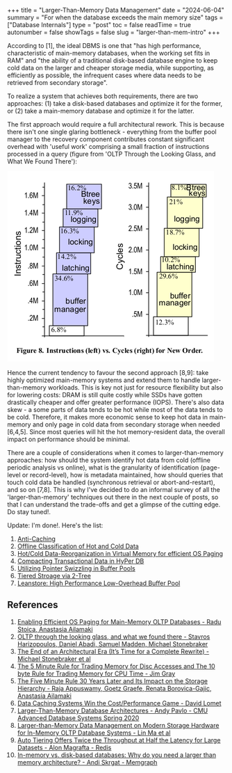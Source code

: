 +++
title = "Larger-Than-Memory Data Management"
date = "2024-06-04"
summary = "For when the database exceeds the main memory size"
tags = ["Database Internals"]
type = "post"
toc = false
readTime = true
autonumber = false
showTags = false
slug = "larger-than-mem-intro"
+++

According to [1], the ideal DBMS is one that "has high performance,
characteristic of main-memory databases, when the working set fits in RAM" and
"the ability of a traditional disk-based database engine to keep cold data on
the larger and cheaper storage media, while supporting, as efficiently as
possible, the infrequent cases where data needs to be retrieved from secondary
storage".

To realize a system that achieves both requirements, there are two approaches:
(1) take a disk-based databases and optimize it for the former, or (2) take a
main-memory database and optimize it for the latter.

The first approach would require a full architectural rework. This is because
there isn't one single glaring bottleneck - everything from the buffer pool
manager to the recovery component contributes constant significant overhead with
'useful work' comprising a small fraction of instructions processed in a query
(figure from 'OLTP Through the Looking Glass, and What We Found There'):

![figure 1](images/oltp_through_the_looking_glass.png)

Hence the current tendency to favour the second approach [8,9]: take highly
optimized main-memory systems and extend them to handle larger-than-memory
workloads. This is key not just for resource flexibility but also for lowering
costs: DRAM is still quite costly while SSDs have gotten drastically cheaper and
offer greater performance (IOPS). There's also data skew - a some parts of data
tends to be hot while most of the data tends to be cold. Therefore, it makes
more economic sense to keep hot data in main-memory and only page in cold data
from secondary storage when needed [6,4,5]. Since most queries will hit the hot
memory-resident data, the overall impact on performance should be minimal.

There are a couple of considerations when it comes to larger-than-memory
approaches: how should the system identify hot data from cold (offline periodic
analysis vs online), what is the granularity of identification (page-level or
record-level), how is metadata maintained, how should queries that touch cold
data be handled (synchronous retrieval or abort-and-restart), and so on [7,8].
This is why I've decided to do an informal survey of all the
'larger-than-memory' techniques out there in the next couple of posts, so that I
can understand the trade-offs and get a glimpse of the cutting edge. Do stay
tuned!.

Update: I'm done!. Here's the list:

1. [Anti-Caching](/notes/2024/anti-caching/)
2. [Offline Classification of Hot and Cold Data](/notes/2024/project-siberia-hot-cold-id/)
3. [Hot/Cold Data-Reorganization in Virtual Memory for efficient OS Paging](/notes/2024/efficient-os-paging-hot-cold-db/)
4. [Compacting Transactional Data in HyPer DB](/notes/2024/hyper-compaction/)
5. [Utilizing Pointer Swizzling in Buffer Pools](/notes/2024/pointer-swizzling/)
6. [Tiered Stroage via 2-Tree](/notes/2024/two-tree/)
7. [Leanstore: High Performance Low-Overhead Buffer Pool](/blog/leanstore/)

## References

1. [Enabling Efficient OS Paging for Main-Memory OLTP Databases - Radu Stoica, Anastasia Ailamaki](https://www.inf.ufpr.br/carmem/oficinaBD/artigos2s2013/a7-stoica.pdf)
2. [OLTP through the looking glass, and what we found there - Stavros Harizopoulos, Daniel Abadi, Samuel Madden, Michael Stonebraker](https://dl.acm.org/doi/10.1145/1376616.1376713)
3. [The End of an Architectural Era (It’s Time for a Complete Rewrite) - Michael Stonebraker et al](http://nms.csail.mit.edu/~stavros/pubs/hstore.pdf)
4. [The 5 Minute Rule for Trading Memory for Disc Accesses and The 10 byte Rule for Trading Memory for CPU Time - Jim Gray](https://dl.acm.org/doi/pdf/10.1145/38714.38755)
5. [The Five Minute Rule 30 Years Later and Its Impact on the Storage Hierarchy - Raja Appuswamy, Goetz Graefe, Renata Borovica-Gajic, Anastasia Ailamaki](https://cs-people.bu.edu/mathan/reading-groups/papers-classics/5minrule2019.pdf)
6. [Data Caching Systems Win the Cost/Performance Game - David Lomet](https://www.semanticscholar.org/paper/Data-Caching-Systems-Win-the-Cost-Performance-Game.-Lomet/c8d099c4d3b441e9c1b83a6af46b484afc4979bc)
7. [Larger-Than-Memory Database Architectures - Andy Pavlo - CMU Advanced Database Systems Spring 2020](https://www.youtube.com/watch?v=oVro2uEzQ9s)
8. [Larger-than-Memory Data Management on Modern Storage Hardware for In-Memory OLTP Database Systems - Lin Ma et al](https://dl.acm.org/doi/pdf/10.1145/2933349.2933358)
9. [Auto Tiering Offers Twice the Throughput at Half the Latency for Large Datasets - Alon Magrafta - Redis](https://redis.io/blog/introducing-auto-tiering/)
10. [In-memory vs. disk-based databases: Why do you need a larger than memory architecture? - Andi Skrgat - Memgraph](https://memgraph.com/blog/in-memory-vs-disk-based-databases-larger-than-memory-architecture)
